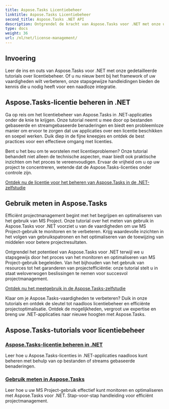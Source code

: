 ```yaml
---
title: Aspose.Tasks Licentiebeheer
linktitle: Aspose.Tasks Licentiebeheer
second_title: Aspose.Tasks .NET API
description: Ontgrendel de kracht van Aspose.Tasks voor .NET met onze uitgebreide tutorials. Beheer licenties en optimaliseer het gebruik van MS Project voor efficiënt projectbeheer.
type: docs
weight: 36
url: /nl/net/license-management/
---
```


## Invoering

Leer de ins en outs van Aspose.Tasks voor .NET met onze gedetailleerde tutorials over licentiebeheer. Of u nu nieuw bent bij het framework of uw vaardigheden wilt verbeteren, onze stapsgewijze handleidingen bieden de kennis die u nodig heeft voor een naadloze integratie.

## Aspose.Tasks-licentie beheren in .NET

Ga op reis om het licentiebeheer van Aspose.Tasks in .NET-applicaties onder de knie te krijgen. Onze tutorial neemt u mee door op bestanden gebaseerde en streamgebaseerde benaderingen en biedt een probleemloze manier om ervoor te zorgen dat uw applicaties over een licentie beschikken en soepel werken. Duik diep in de fijne kneepjes en ontdek de best practices voor een effectieve omgang met licenties.

Bent u het beu om te worstelen met licentieproblemen? Onze tutorial behandelt niet alleen de technische aspecten, maar biedt ook praktische inzichten om het proces te vereenvoudigen. Ervaar de vrijheid om u op uw project te concentreren, wetende dat de Aspose.Tasks-licenties onder controle zijn.

[Ontdek nu de licentie voor het beheren van Aspose.Tasks in de .NET-zelfstudie](./managing-license/)

## Gebruik meten in Aspose.Tasks

Efficiënt projectmanagement begint met het begrijpen en optimaliseren van het gebruik van MS Project. Onze tutorial over het meten van gebruik in Aspose.Tasks voor .NET voorziet u van de vaardigheden om uw MS Project-gebruik te monitoren en te verbeteren. Krijg waardevolle inzichten in het volgen van gebruikspatronen en het optimaliseren van de toewijzing van middelen voor betere projectresultaten.

Ontgrendel het potentieel van Aspose.Tasks voor .NET terwijl we u stapsgewijs door het proces van het monitoren en optimaliseren van MS Project-gebruik begeleiden. Van het bijhouden van het gebruik van resources tot het garanderen van projectefficiëntie: onze tutorial stelt u in staat weloverwogen beslissingen te nemen voor succesvol projectmanagement.

[Ontdek nu het meetgebruik in de Aspose.Tasks-zelfstudie](./metering-usage/)

Klaar om je Aspose.Tasks-vaardigheden te verbeteren? Duik in onze tutorials en ontdek de sleutel tot naadloos licentiebeheer en efficiënte projectoptimalisatie. Ontdek de mogelijkheden, vergroot uw expertise en breng uw .NET-applicaties naar nieuwe hoogten met Aspose.Tasks.

## Aspose.Tasks-tutorials voor licentiebeheer
### [Aspose.Tasks-licentie beheren in .NET](./managing-license/)
Leer hoe u Aspose.Tasks-licenties in .NET-applicaties naadloos kunt beheren met behulp van op bestanden of streams gebaseerde benaderingen.
### [Gebruik meten in Aspose.Tasks](./metering-usage/)
Leer hoe u uw MS Project-gebruik effectief kunt monitoren en optimaliseren met Aspose.Tasks voor .NET. Stap-voor-stap handleiding voor efficiënt projectmanagement.